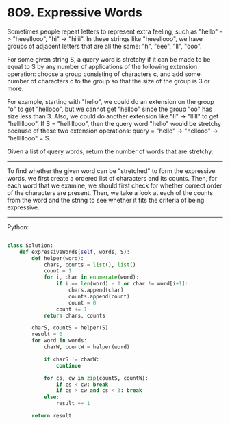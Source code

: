 # 809. Expressive Words

Sometimes people repeat letters to represent extra feeling, such as "hello" ->
"heeellooo", "hi" -> "hiiii".  In these strings like "heeellooo", we have
groups of adjacent letters that are all the same:  "h", "eee", "ll", "ooo".

For some given string S, a query word is stretchy if it can be made to be equal
to S by any number of applications of the following extension operation: choose
a group consisting of characters c, and add some number of characters c to the
group so that the size of the group is 3 or more.

For example, starting with "hello", we could do an extension on the group "o"
to get "hellooo", but we cannot get "helloo" since the group "oo" has size less
than 3.  Also, we could do another extension like "ll" -> "lllll" to get
"helllllooo".  If S = "helllllooo", then the query word "hello" would be
stretchy because of these two extension operations: query = "hello" ->
"hellooo" -> "helllllooo" = S.

Given a list of query words, return the number of words that are stretchy. 

---

To find whether the given word can be "stretched" to form the expressive words,
we first create a ordered list of characters and its counts. Then, for each
word that we examine, we should first check for whether correct order of the
characters are present. Then, we take a look at each of the counts from the
word and the string to see whether it fits the criteria of being expressive.

---

Python:

```python

class Solution:
    def expressiveWords(self, words, S):
        def helper(word):
            chars, counts = list(), list()
            count = 1
            for i, char in enumerate(word):
                if i == len(word) - 1 or char != word[i+1]:
                    chars.append(char)
                    counts.append(count)
                    count = 0
                count += 1
            return chars, counts

        charS, countS = helper(S)
        result = 0
        for word in words:
            charW, countW = helper(word)

            if charS != charW:
                continue

            for cs, cw in zip(countS, countW):
                if cs < cw: break
                if cs > cw and cs < 3: break
            else:
                result += 1

        return result
```
